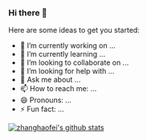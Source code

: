 ### Hi there 👋



Here are some ideas to get you started:

- 🔭 I’m currently working on ...
- 🌱 I’m currently learning ...
- 👯 I’m looking to collaborate on ...
- 🤔 I’m looking for help with ...
- 💬 Ask me about ...
- 📫 How to reach me: ...
- 😄 Pronouns: ...
- ⚡ Fun fact: ...


[![zhanghaofei's github stats](https://github-readme-stats.vercel.app/api?username=zhanghaofei&show_icons=true)](https://github.com/zhanghaofei)
